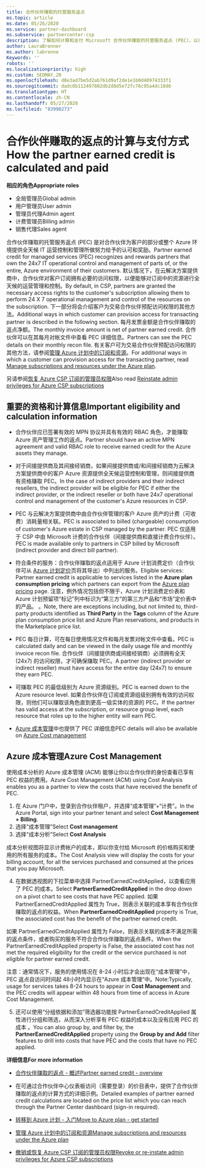 ```yaml
---
title: 合作伙伴赚取的托管服务返点
ms.topic: article
ms.date: 05/26/2020
ms.service: partner-dashboard
ms.subservice: partnercenter-csp
description: 了解如何计算和支付 Microsoft 合作伙伴赚取的托管服务返点 (PEC)，以及如何确保你有资格赚取它们。
author: LauraBrenner
ms.author: labrenne
Keywords: ''
robots: ''
ms.localizationpriority: high
ms.custom: SEOMAY.20
ms.openlocfilehash: d8e3ad7be5d2ab761d9af2de1e1b0d40974333f1
ms.sourcegitcommit: dadc0b112497802db2d8d5e72fc76c95a4dc18d6
ms.translationtype: HT
ms.contentlocale: zh-CN
ms.lasthandoff: 05/27/2020
ms.locfileid: "83998273"
---
```

# <a name="how-the-partner-earned-credit-is-calculated-and-paid"></a><span data-ttu-id="06cb0-103">合作伙伴赚取的返点的计算与支付方式</span><span class="sxs-lookup"><span data-stu-id="06cb0-103">How the partner earned credit is calculated and paid</span></span>

<span data-ttu-id="06cb0-104">**相应的角色**</span><span class="sxs-lookup"><span data-stu-id="06cb0-104">**Appropriate roles**</span></span>

- <span data-ttu-id="06cb0-105">全局管理员</span><span class="sxs-lookup"><span data-stu-id="06cb0-105">Global admin</span></span>
- <span data-ttu-id="06cb0-106">用户管理员</span><span class="sxs-lookup"><span data-stu-id="06cb0-106">User admin</span></span>
- <span data-ttu-id="06cb0-107">管理员代理</span><span class="sxs-lookup"><span data-stu-id="06cb0-107">Admin agent</span></span>
- <span data-ttu-id="06cb0-108">计费管理员</span><span class="sxs-lookup"><span data-stu-id="06cb0-108">Billing admin</span></span>
- <span data-ttu-id="06cb0-109">销售代理</span><span class="sxs-lookup"><span data-stu-id="06cb0-109">Sales agent</span></span>

<span data-ttu-id="06cb0-110">合作伙伴赚取的托管服务返点 (PEC) 是对合作伙伴为客户的部分或整个 Azure 环境提供全天候 IT 运营控制和管理所做努力给予的认可和奖励。</span><span class="sxs-lookup"><span data-stu-id="06cb0-110">Partner earned credit for managed services (PEC) recognizes and rewards partners that own the 24x7 IT operational control and management of parts of, or the entire, Azure environment of their customers.</span></span> <span data-ttu-id="06cb0-111">默认情况下，在云解决方案提供商中，合作伙伴对客户订阅拥有必要的访问权限，以便能够对订阅中的资源进行全天候的运营管理和控制。</span><span class="sxs-lookup"><span data-stu-id="06cb0-111">By default, in CSP, partners are granted the necessary access rights to the customer's subscription allowing them to perform 24 X 7 operational management and control of the resources on the subscription.</span></span> <span data-ttu-id="06cb0-112">下一部分将会介绍客户为交易合作伙伴预配访问权限的其他方法。</span><span class="sxs-lookup"><span data-stu-id="06cb0-112">Additional ways in which customer can provision access for transacting partner is described in the following section.</span></span> <span data-ttu-id="06cb0-113">每月发票金额是合作伙伴赚取的返点净额。</span><span class="sxs-lookup"><span data-stu-id="06cb0-113">The monthly invoice amount is net of partner earned credit.</span></span> <span data-ttu-id="06cb0-114">合作伙伴可以在其每月对帐文件中查看 PEC 详细信息。</span><span class="sxs-lookup"><span data-stu-id="06cb0-114">Partners can see the PEC details on their monthly recon file.</span></span> <span data-ttu-id="06cb0-115">有关客户可为交易合作伙伴预配访问权限的其他方法，请参阅[管理 Azure 计划中的订阅和资源](azure-plan-manage.md)。</span><span class="sxs-lookup"><span data-stu-id="06cb0-115">For additional ways in which a customer can provision access for the transacting partner, read [Manage subscriptions and resources under the Azure plan](azure-plan-manage.md).</span></span>

<span data-ttu-id="06cb0-116">另请参阅[恢复 Azure CSP 订阅的管理员权限](revoke-reinstate-csp.md)</span><span class="sxs-lookup"><span data-stu-id="06cb0-116">Also read [Reinstate admin privileges for Azure CSP subscriptions](revoke-reinstate-csp.md)</span></span>

## <a name="important-eligibility-and-calculation-information"></a><span data-ttu-id="06cb0-117">重要的资格和计算信息</span><span class="sxs-lookup"><span data-stu-id="06cb0-117">Important eligibility and calculation information</span></span>

- <span data-ttu-id="06cb0-118">合作伙伴应已签署有效的 MPN 协议并具有有效的 RBAC 角色，才能赚取 Azure 资产管理工作的返点。</span><span class="sxs-lookup"><span data-stu-id="06cb0-118">Partner should have an active MPN agreement and valid RBAC role to receive earned credit for the Azure assets they manage.</span></span> 

- <span data-ttu-id="06cb0-119">对于间接提供商及其间接经销商，如果间接提供商或/和间接经销商为云解决方案提供商中的客户 Azure 资源提供全天候运营控制和管理，则间接提供商有资格赚取 PEC。</span><span class="sxs-lookup"><span data-stu-id="06cb0-119">In the case of indirect providers and their indirect resellers, the indirect provider will be eligible for PEC if either the indirect provider, or the indirect reseller or both have 24x7 operational control and management of the customer's Azure resources in CSP.</span></span>

- <span data-ttu-id="06cb0-120">PEC 与云解决方案提供商中由合作伙伴管理的客户 Azure 资产的计费（可收费）消耗量相关联。</span><span class="sxs-lookup"><span data-stu-id="06cb0-120">PEC is associated to billed (chargeable) consumption of customer's Azure estate in CSP managed by the partner.</span></span> <span data-ttu-id="06cb0-121">PEC 仅适用于 CSP 中由 Microsoft 计费的合作伙伴（间接提供商和直接计费合作伙伴）。</span><span class="sxs-lookup"><span data-stu-id="06cb0-121">PEC is made available only to partners in CSP billed by Microsoft (indirect provider and direct bill partner).</span></span> 

- <span data-ttu-id="06cb0-122">符合条件的服务：合作伙伴赚取的返点适用于 Azure 计划消费定价（合作伙伴可从 [Azure 计划定价](https://partner.microsoft.com/commerce/sales)页将其导出）中列出的服务。</span><span class="sxs-lookup"><span data-stu-id="06cb0-122">Eligible services: Partner earned credit is applicable to services listed in the **Azure plan consumption pricing** which partners can export from the [Azure plan pricing](https://partner.microsoft.com/commerce/sales) page.</span></span> <span data-ttu-id="06cb0-123">注意，例外情况包括但不限于，Azure 计划消费定价表和 Azure 计划预留项“标记”列中标识为“第三方”的第三方产品和“市场”定价表中的产品。 。</span><span class="sxs-lookup"><span data-stu-id="06cb0-123">Note, there are exceptions including, but not limited to, third-party products identified as **Third Party** in  the **Tags** column of the Azure plan consumption price list and Azure Plan reservations, and products in the Marketplace price list.</span></span>

- <span data-ttu-id="06cb0-124">PEC 每日计算，可在每日使用情况文件和每月发票对帐文件中查看。</span><span class="sxs-lookup"><span data-stu-id="06cb0-124">PEC is calculated daily and can be viewed in the daily usage file and monthly invoice recon file.</span></span> <span data-ttu-id="06cb0-125">合作伙伴（间接提供商或间接经销商）必须拥有全天 (24x7) 的访问权限，才可确保赚取 PEC。</span><span class="sxs-lookup"><span data-stu-id="06cb0-125">A partner (indirect provider or indirect reseller) must have access for the entire day (24x7) to ensure they earn PEC.</span></span>  

- <span data-ttu-id="06cb0-126">可赚取 PEC 的最低级别为 Azure 资源级别。</span><span class="sxs-lookup"><span data-stu-id="06cb0-126">PEC is earned down to the Azure resource level.</span></span> <span data-ttu-id="06cb0-127">如果合作伙伴在订阅或资源组级别拥有有效的访问权限，则他们可以赚取该角色直到更高一级实体的资源的 PEC。</span><span class="sxs-lookup"><span data-stu-id="06cb0-127">If the partner has valid access at the subscription, or resource group level, each resource that roles up to the higher entity will earn PEC.</span></span>  

- <span data-ttu-id="06cb0-128">[Azure 成本管理](https://go.microsoft.com/fwlink/?linkid=2106482)中也提供了 PEC 详细信息</span><span class="sxs-lookup"><span data-stu-id="06cb0-128">PEC details will also be available on [Azure Cost management](https://go.microsoft.com/fwlink/?linkid=2106482)</span></span>

## <a name="azure-cost-management"></a><span data-ttu-id="06cb0-129">Azure 成本管理</span><span class="sxs-lookup"><span data-stu-id="06cb0-129">Azure Cost Management</span></span>

 <span data-ttu-id="06cb0-130">使用成本分析的 Azure 成本管理 (ACM) 能够让你以合作伙伴的身份查看已享有 PEC 权益的费用。</span><span class="sxs-lookup"><span data-stu-id="06cb0-130">Azure Cost Management (ACM) using Cost Analysis enables you as a partner to view the costs that have received the benefit of PEC.</span></span>  

1. <span data-ttu-id="06cb0-131">在 Azure 门户中，登录到合作伙伴租户，并选择“成本管理”+“计费”。</span><span class="sxs-lookup"><span data-stu-id="06cb0-131">In the Azure Portal, sign into your partner tenant and select **Cost Management + Billing**.</span></span>
2.  <span data-ttu-id="06cb0-132">选择“成本管理”</span><span class="sxs-lookup"><span data-stu-id="06cb0-132">Select **Cost management**</span></span>
3.  <span data-ttu-id="06cb0-133">选择“成本分析”</span><span class="sxs-lookup"><span data-stu-id="06cb0-133">Select **Cost Analysis**</span></span>

<span data-ttu-id="06cb0-134">成本分析视图将显示计费帐户的成本，即以你支付给 Microsoft 的价格购买和使用的所有服务的成本。</span><span class="sxs-lookup"><span data-stu-id="06cb0-134">The Cost Analysis view will display the costs for your billing account, for all the services purchased and consumed at the prices that you pay Microsoft.</span></span>

4.  <span data-ttu-id="06cb0-135">在数据透视图的下拉菜单中选择 PartnerEarnedCreditApplied，以查看应用了 PEC 的成本。</span><span class="sxs-lookup"><span data-stu-id="06cb0-135">Select **PartnerEarnedCreditApplied** in the drop down on a pivot chart to see costs that have PEC applied.</span></span> <span data-ttu-id="06cb0-136">如果 PartnerEarnedCreditApplied 属性为 True，则表示关联的成本享有合作伙伴赚取的返点的权益。</span><span class="sxs-lookup"><span data-stu-id="06cb0-136">When **PartnerEarnedCreditApplied** property is True, the associated cost has the benefit of the partner earned credit.</span></span> 

<span data-ttu-id="06cb0-137">如果 PartnerEarnedCreditApplied 属性为 False，则表示关联的成本不满足所需的返点条件，或者购买的服务不符合合作伙伴赚取的返点条件。</span><span class="sxs-lookup"><span data-stu-id="06cb0-137">When the PartnerEarnedCreditApplied property is False, the associated cost has not met the required eligibility for the credit or the service purchased is not eligible for partner earned credit.</span></span>

<span data-ttu-id="06cb0-138">注意：通常情况下，服务的使用情况在 8-24 小时后才会出现在“成本管理”中，PEC 返点自访问时间起 48小时内显示在“Azure 成本管理”中。</span><span class="sxs-lookup"><span data-stu-id="06cb0-138">Note:Typically, usage for services takes 8-24 hours to appear in **Cost Management** and the PEC credits will appear within 48 hours from time of access in Azure Cost Management.</span></span>

5. <span data-ttu-id="06cb0-139">还可以使用“分组依据和添加”筛选器功能按 PartnerEarnedCreditApplied 属性进行分组和筛选，从而深入分析享有 PEC 权益的成本以及没有应用 PEC 的成本 。</span><span class="sxs-lookup"><span data-stu-id="06cb0-139">You can also group by, and filter by, the **PartnerEarnedCreditApplied** property using the **Group by and Add** filter features to drill into costs that have PEC and the costs that have no PEC applied.</span></span>

 <span data-ttu-id="06cb0-140">**详细信息**</span><span class="sxs-lookup"><span data-stu-id="06cb0-140">**For more information**</span></span>

- [<span data-ttu-id="06cb0-141">合作伙伴赚取的返点 - 概述</span><span class="sxs-lookup"><span data-stu-id="06cb0-141">Partner earned credit - overview</span></span>](partner-earned-credit.md)

- <span data-ttu-id="06cb0-142">在可通过合作伙伴中心仪表板访问（需要登录）的价目表中，提供了合作伙伴赚取的返点的计算方式的详细示例。</span><span class="sxs-lookup"><span data-stu-id="06cb0-142">Detailed examples of partner earned credit calculations are located on the price list which you can reach through the Partner Center dashboard (sign-in required).</span></span>

- [<span data-ttu-id="06cb0-143">转移到 Azure 计划 - 入门</span><span class="sxs-lookup"><span data-stu-id="06cb0-143">Move to Azure plan - get started</span></span>](azure-plan-get-started.md)

- [<span data-ttu-id="06cb0-144">管理 Azure 计划中的订阅和资源</span><span class="sxs-lookup"><span data-stu-id="06cb0-144">Manage subscriptions and resources under the Azure plan</span></span>](azure-plan-manage.md)

- [<span data-ttu-id="06cb0-145">撤销或恢复 Azure CSP 订阅的管理员权限</span><span class="sxs-lookup"><span data-stu-id="06cb0-145">Revoke or re-instate admin privileges for Azure CSP subscriptions  </span></span>](revoke-reinstate-csp.md)

